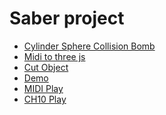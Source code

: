 Saber project
==================
- [Cylinder Sphere Collision Bomb](https://rhy3h.github.io/SaberProject/collision/CylinderSphereBomb.html)
- [Midi to three js](https://rhy3h.github.io/SaberProject/midi/miditest.html)
- [Cut Object](https://rhy3h.github.io/SaberProject/slice/slicetest.html)
- [Demo](https://rhy3h.github.io/SaberProject/Demo/index.html)
- [MIDI Play](https://rhy3h.github.io/SaberProject/midiplay/index.html)
- [CH10 Play](https://rhy3h.github.io/SaberProject/midi/index.html)